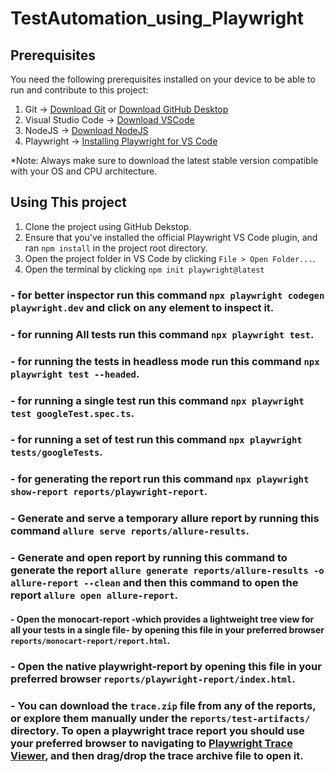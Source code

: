 # TestAutomation_using_Playwright

## Prerequisites

You need the following prerequisites installed on your device to be able to run and contribute to this project:

1. Git -> [Download Git](https://git-scm.com/downloads) or [Download GitHub Desktop](https://desktop.github.com/)
2. Visual Studio Code -> [Download VSCode](https://code.visualstudio.com/download)
3. NodeJS -> [Download NodeJS](https://nodejs.org/en/download/)
4. Playwright -> [Installing Playwright for VS Code](https://playwright.dev/docs/getting-started-vscode)

*Note: Always make sure to download the latest stable version compatible with your OS and CPU architecture.

## Using This project

1. Clone the project using GitHub Dekstop.
2. Ensure that you've installed the official Playwright VS Code plugin, and ran ```npm install``` in the project root directory.
3. Open the project folder in VS Code by clicking ```File > Open Folder...```.
4. Open the terminal by clicking ```npm init playwright@latest ```

### - for better inspector run this command ```npx playwright codegen playwright.dev``` and click on any element to inspect it.
### - for running All tests run this command ```npx playwright test```.
### - for running the tests in headless mode run this command ```npx playwright test --headed```.
### - for running a single test run this command ```npx playwright test googleTest.spec.ts```.
### - for running a set of test run this command ```npx playwright tests/googleTests```.
### - for generating the report run this command ```npx playwright show-report reports/playwright-report```.
### - Generate and serve a temporary allure report by running this command ```allure serve reports/allure-results```.
### - Generate and open report by running this command to generate the report ```allure generate reports/allure-results -o allure-report --clean``` and then this command to open the report ```allure open allure-report```.
#### - Open the monocart-report -which provides a lightweight tree view for all your tests in a single file- by opening this file in your preferred browser ```reports/monocart-report/report.html```.
### - Open the native playwright-report by opening this file in your preferred browser ```reports/playwright-report/index.html```.
### - You can download the ```trace.zip``` file from any of the reports, or explore them manually under the ```reports/test-artifacts/``` directory. To open a playwright trace report you should use your preferred browser to navigating to [Playwright Trace Viewer](https://trace.playwright.dev/), and then drag/drop the trace archive file to open it.
